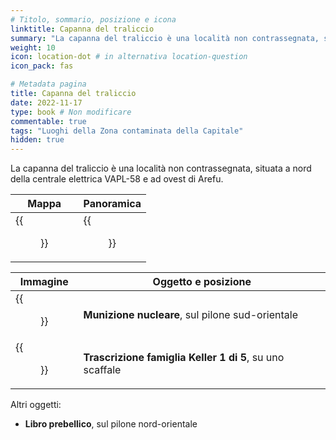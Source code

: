 ```yaml
---
# Titolo, sommario, posizione e icona
linktitle: Capanna del traliccio
summary: "La capanna del traliccio è una località non contrassegnata, situata a nord della centrale elettrica VAPL-58 e ad ovest di Arefu."
weight: 10
icon: location-dot # in alternativa location-question
icon_pack: fas

# Metadata pagina
title: Capanna del traliccio
date: 2022-11-17
type: book # Non modificare
commentable: true
tags: "Luoghi della Zona contaminata della Capitale"
hidden: true
---
```




La capanna del traliccio è una località non contrassegnata, situata a nord della centrale elettrica VAPL-58 e ad ovest di Arefu.

| Mappa                                   | Panoramica                          |
| --------------------------------------- | ----------------------------------- |
| {{<figure src="Pylon_shack_loc.webp">}} | {{<figure src="Pylon_Shack.webp">}} |

| Immagine                                                          | Oggetto e posizione                                      |
| ----------------------------------------------------------------- | -------------------------------------------------------- |
| {{<figure src="Pylon_shack_Mini_Nuke.webp">}}                     | **Munizione nucleare**, sul pilone sud-orientale         |
| {{<figure src="1st_Keller_family_transcript_bottom_shelf.webp">}} | **Trascrizione famiglia Keller 1 di 5**, su uno scaffale |


Altri oggetti:
- **Libro prebellico**, sul pilone nord-orientale

